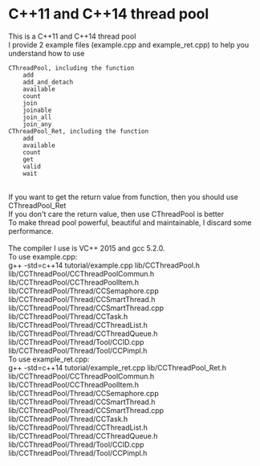 # C++11 and C++14 thread pool
This is a C++11 and C++14 thread pool<br/>
I provide 2 example files (example.cpp and example_ret.cpp) to help you understand how to use

	CThreadPool, including the function
		add
		add_and_detach
		available
		count
		join
		joinable
		join_all
		join_any
	CThreadPool_Ret, including the function
		add
		available
		count
		get
		valid
		wait
<br/>
If you want to get the return value from function, then you should use CThreadPool_Ret<br/>
If you don't care the return value, then use CThreadPool is better<br/>
To make thread pool powerful, beautiful and maintainable, I discard some performance.
<br/><br/>
The compiler I use is VC++ 2015 and gcc 5.2.0.<br/>
To use example.cpp:<br/>
g++ -std=c++14 tutorial/example.cpp lib/CCThreadPool.h lib/CCThreadPool/CCThreadPoolCommun.h lib/CCThreadPool/CCThreadPoolItem.h lib/CCThreadPool/Thread/CCSemaphore.cpp lib/CCThreadPool/Thread/CCSmartThread.h lib/CCThreadPool/Thread/CCSmartThread.cpp lib/CCThreadPool/Thread/CCTask.h lib/CCThreadPool/Thread/CCThreadList.h lib/CCThreadPool/Thread/CCThreadQueue.h lib/CCThreadPool/Thread/Tool/CCID.cpp lib/CCThreadPool/Thread/Tool/CCPimpl.h<br/>
To use example_ret.cpp:<br/>
g++ -std=c++14 tutorial/example_ret.cpp lib/CCThreadPool_Ret.h lib/CCThreadPool/CCThreadPoolCommun.h lib/CCThreadPool/CCThreadPoolItem.h lib/CCThreadPool/Thread/CCSemaphore.cpp lib/CCThreadPool/Thread/CCSmartThread.h lib/CCThreadPool/Thread/CCSmartThread.cpp lib/CCThreadPool/Thread/CCTask.h lib/CCThreadPool/Thread/CCThreadList.h lib/CCThreadPool/Thread/CCThreadQueue.h lib/CCThreadPool/Thread/Tool/CCID.cpp lib/CCThreadPool/Thread/Tool/CCPimpl.h
